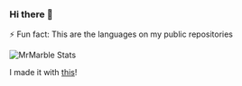 ### Hi there 👋
⚡ Fun fact:
  This are the languages on my public repositories
  
   ![MrMarble Stats](https://gitlang.mrmarble.dev/mrmarble?format=svg&background=%23eee "MrMarble languages stats")

  I made it with [this](https://github.com/MrMarble/github-language-stats)!
<!--
**MrMarble/MrMarble** is a ✨ _special_ ✨ repository because its `README.md` (this file) appears on your GitHub profile.

Here are some ideas to get you started:

- 🔭 I’m currently working on ...
- 🌱 I’m currently learning ...
- 👯 I’m looking to collaborate on ...
- 🤔 I’m looking for help with ...
- 💬 Ask me about ...
- 📫 How to reach me: ...
- 😄 Pronouns: ...
- ⚡ Fun fact: ...
-->
